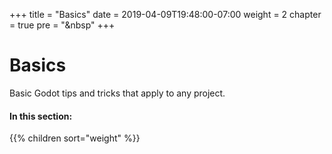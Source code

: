 +++
title = "Basics"
date = 2019-04-09T19:48:00-07:00
weight = 2
chapter = true
pre = "<i class='fas fa-toolbox fa-fw'></i>&nbsp"
+++

# <i class="fas fa-toolbox"></i> Basics

Basic Godot tips and tricks that apply to any project.

#### In this section:

{{% children  sort="weight" %}}
